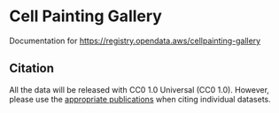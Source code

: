 # Cell Painting Gallery

Documentation for https://registry.opendata.aws/cellpainting-gallery

## Citation

All the data will be released with CC0 1.0 Universal (CC0 1.0).
However, please use the [appropriate publications](https://docs.google.com/spreadsheets/d/1V06TNYbNOikv7u_Mfn04XKe2cylUm02ldJAl58LgYws/preview#gid=616744924) when citing individual datasets.


